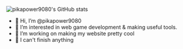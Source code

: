 ![pikapower9080's GitHub stats](https://github-readme-stats.vercel.app/api?username=pikapower9080&show_icons=true&theme=transparent)

- 👋 Hi, I’m @pikapower9080
- 👀 I’m interested in web game development & making useful tools.
- 💞️ I’m working on making my website pretty cool
- 🥲 I can't finish anything
